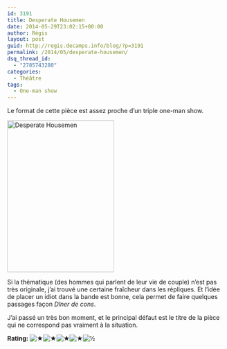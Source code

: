 ```yaml
---
id: 3191
title: Desperate Housemen
date: 2014-05-29T23:02:15+00:00
author: Régis
layout: post
guid: http://regis.decamps.info/blog/?p=3191
permalink: /2014/05/desperate-housemen/
dsq_thread_id:
  - "2785743280"
categories:
  - Théâtre
tags:
  - One-man show
---
```

Le format de cette pièce est assez proche d’un triple one-man show.

[<img src="http://regis.decamps.info/blog/wp-content/uploads/2014/06/version-site-housemen-247x350.jpg" alt="Desperate Housemen" width="247" height="350" class="alignright size-medium wp-image-3192" srcset="http://regis.decamps.info/blog/wp-content/uploads/2014/06/version-site-housemen-247x350.jpg 247w, http://regis.decamps.info/blog/wp-content/uploads/2014/06/version-site-housemen-725x1024.jpg 725w, http://regis.decamps.info/blog/wp-content/uploads/2014/06/version-site-housemen-212x300.jpg 212w, http://regis.decamps.info/blog/wp-content/uploads/2014/06/version-site-housemen.jpg 1000w" sizes="(max-width: 247px) 100vw, 247px" />](http://regis.decamps.info/blog/wp-content/uploads/2014/06/version-site-housemen.jpg)

Si la thématique (des hommes qui parlent de leur vie de couple) n’est pas très originale, j’ai trouvé une certaine fraîcheur dans les répliques. Et l’idée de placer un idiot dans la bande est bonne, cela permet de faire quelques passages façon _Dîner de cons_.

J’ai passé un très bon moment, et le principal défaut est le titre de la pièce qui ne correspond pas vraiment à la situation.

**Rating:** ![&#9733;](http://regis.decamps.info/blog/wp-content/plugins/xavins-review-ratings/default/star.png "4.5/5")![&#9733;](http://regis.decamps.info/blog/wp-content/plugins/xavins-review-ratings/default/star.png "4.5/5")![&#9733;](http://regis.decamps.info/blog/wp-content/plugins/xavins-review-ratings/default/star.png "4.5/5")![&#9733;](http://regis.decamps.info/blog/wp-content/plugins/xavins-review-ratings/default/star.png "4.5/5")![&frac12;](http://regis.decamps.info/blog/wp-content/plugins/xavins-review-ratings/default/half_star.png "4.5/5") 
